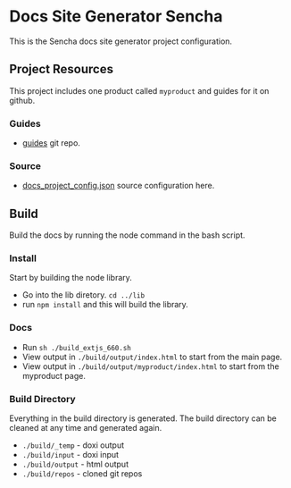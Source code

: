 # Docs Site Generator Sencha
This is the Sencha docs site generator project configuration.

## Project Resources
This project includes one product called `myproduct` and guides for it on github. 

### Guides

* [guides](https://github.com/sencha/guides) git repo.

### Source

* [docs_project_config.json](build_config_sencha/configs/docs_project_config.json) source configuration here.


## Build
Build the docs by running the node command in the bash script.  

### Install
Start by building the node library.

* Go into the lib diretory. `cd ../lib`
* run `npm install` and this will build the library. 

### Docs

* Run `sh ./build_extjs_660.sh`
* View output in `./build/output/index.html` to start from the main page.
* View output in `./build/output/myproduct/index.html` to start from the myproduct page. 

### Build Directory
Everything in the build directory is generated. 
The build directory can be cleaned at any time and generated again. 

* `./build/_temp` - doxi output
* `./build/input` - doxi input
* `./build/output` - html output
* `./build/repos` - cloned git repos

